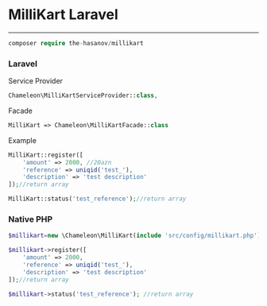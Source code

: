 # MilliKart Laravel
---
```php
composer require the-hasanov/millikart
```
### Laravel
Service Provider
```php
Chameleon\MilliKartServiceProvider::class,
```
Facade
```php
MilliKart => Chameleon\MilliKartFacade::class
```
Example
```php
MilliKart::register([
    'amount' => 2000, //20azn
    'reference' => uniqid('test_'),
    'description' => 'test description'
]);//return array

MilliKart::status('test_reference');//return array
```
### Native PHP
```php
$millikart=new \Chameleon\MilliKart(include 'src/config/millikart.php');

$millikart->register([
    'amount' => 2000,
    'reference' => uniqid('test_'),
    'description' => 'test description'
]);//return array

$millikart->status('test_reference'); //return array
```

